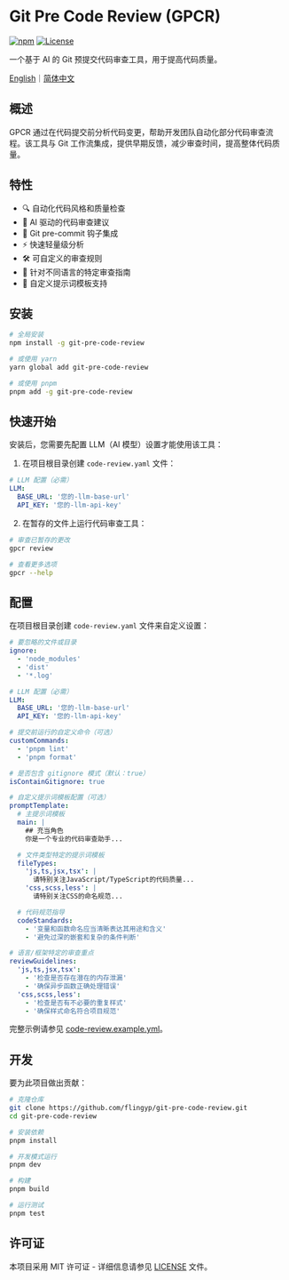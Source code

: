 # Git Pre Code Review (GPCR)

[![npm](https://img.shields.io/npm/v/git-pre-code-review)](https://www.npmjs.com/package/git-pre-code-review)
[![License](https://img.shields.io/badge/license-MIT-blue.svg)](LICENSE)

一个基于 AI 的 Git 预提交代码审查工具，用于提高代码质量。

[English](README.md)｜[简体中文](README_CN.md)

## 概述

GPCR 通过在代码提交前分析代码变更，帮助开发团队自动化部分代码审查流程。该工具与 Git 工作流集成，提供早期反馈，减少审查时间，提高整体代码质量。

## 特性

- 🔍 自动化代码风格和质量检查
- 🤖 AI 驱动的代码审查建议
- 🔄 Git pre-commit 钩子集成
- ⚡ 快速轻量级分析
- 🛠️ 可自定义的审查规则
- 🧩 针对不同语言的特定审查指南
- 📝 自定义提示词模板支持

## 安装

```bash
# 全局安装
npm install -g git-pre-code-review

# 或使用 yarn
yarn global add git-pre-code-review

# 或使用 pnpm
pnpm add -g git-pre-code-review
```

## 快速开始

安装后，您需要先配置 LLM（AI 模型）设置才能使用该工具：

1. 在项目根目录创建 `code-review.yaml` 文件：

```yaml
# LLM 配置（必需）
LLM:
  BASE_URL: '您的-llm-base-url'
  API_KEY: '您的-llm-api-key'
```

2. 在暂存的文件上运行代码审查工具：

```bash
# 审查已暂存的更改
gpcr review

# 查看更多选项
gpcr --help
```

## 配置

在项目根目录创建 `code-review.yaml` 文件来自定义设置：

```yaml
# 要忽略的文件或目录
ignore:
  - 'node_modules'
  - 'dist'
  - '*.log'

# LLM 配置（必需）
LLM:
  BASE_URL: '您的-llm-base-url'
  API_KEY: '您的-llm-api-key'

# 提交前运行的自定义命令（可选）
customCommands:
  - 'pnpm lint'
  - 'pnpm format'

# 是否包含 gitignore 模式（默认：true）
isContainGitignore: true

# 自定义提示词模板配置（可选）
promptTemplate:
  # 主提示词模板
  main: |
    ## 充当角色
    你是一个专业的代码审查助手...

  # 文件类型特定的提示词模板
  fileTypes:
    'js,ts,jsx,tsx': |
      请特别关注JavaScript/TypeScript的代码质量...
    'css,scss,less': |
      请特别关注CSS的命名规范...

  # 代码规范指导
  codeStandards:
    - '变量和函数命名应当清晰表达其用途和含义'
    - '避免过深的嵌套和复杂的条件判断'

# 语言/框架特定的审查重点
reviewGuidelines:
  'js,ts,jsx,tsx':
    - '检查是否存在潜在的内存泄漏'
    - '确保异步函数正确处理错误'
  'css,scss,less':
    - '检查是否有不必要的重复样式'
    - '确保样式命名符合项目规范'
```

完整示例请参见 [code-review.example.yml](code-review.example.yml)。

## 开发

要为此项目做出贡献：

```bash
# 克隆仓库
git clone https://github.com/flingyp/git-pre-code-review.git
cd git-pre-code-review

# 安装依赖
pnpm install

# 开发模式运行
pnpm dev

# 构建
pnpm build

# 运行测试
pnpm test
```

## 许可证

本项目采用 MIT 许可证 - 详细信息请参见 [LICENSE](LICENSE) 文件。
